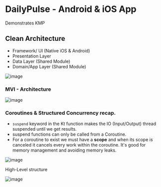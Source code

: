# DailyPulse - Android & iOS App
Demonstrates KMP

## Clean Architecture
- Framework/ UI (Native iOS & Android)
- Presentation Layer
- Data Layer (Shared Module)
- Domain/App Layer (Shared Module)

![image](https://github.com/RocqJones/DailyPulse/assets/32324500/058bd240-db17-4a58-90d8-41ab24b77f2a)

### MVI - Architecture
![image](https://github.com/RocqJones/DailyPulse/assets/32324500/42a521be-b442-4aa2-ba9b-51ce7b8cab9b)

### Coroutines & Structured Concurrency recap.
- `suspend` keyword in the Kt function makes the IO (Input/Output) thread suspended until we get results.
- suspend functions can only be called from a Coroutine.
- For a coroutine to exist we must have a **scope** and when its scope is canceled it cancels every work within the coroutine. It's good for memory management and avoiding memory leaks.
  
![image](https://github.com/RocqJones/DailyPulse/assets/32324500/d7d96968-d0c4-4532-bb8e-ffc9a61f9031)

High-Level structure

![image](https://github.com/RocqJones/DailyPulse/assets/32324500/6b5212a5-13a1-4030-9bde-745f865af437)
